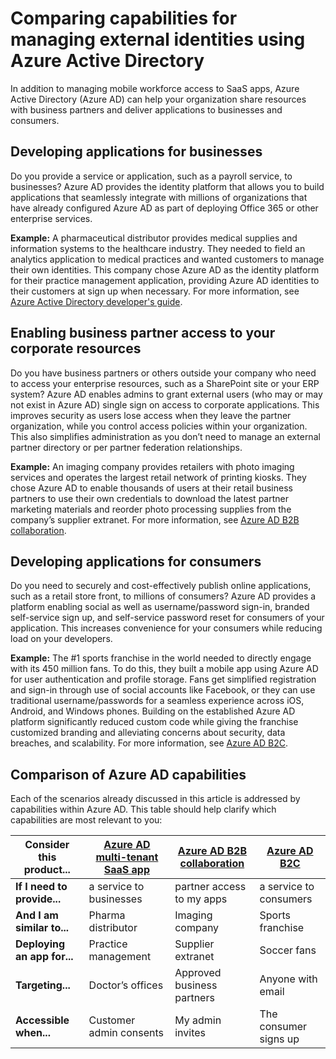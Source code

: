 <properties
   pageTitle="Comparing capabilities for managing external identities using Azure Active Directory | Microsoft Azure"
   description="Compares Azure Active Directory B2B collaboration, B2C, and Multi-tenant App for supporting authentication and authorization for external identities"
   services="active-directory"
   documentationCenter="" 
   authors="arvindsuthar"
   manager="cliffdi"
   editor=""
   tags=""/>

<tags
   ms.service="active-directory"
   ms.devlang="NA"
   ms.topic="article"
   ms.tgt_pltfrm="NA"
   ms.workload="identity"
   ms.date="02/24/2016"
   ms.author="asuthar"/>

# Comparing capabilities for managing external identities using Azure Active Directory

In addition to managing mobile workforce access to SaaS apps, Azure Active Directory (Azure AD) can help your organization share resources with business partners and deliver applications to businesses and consumers.

## Developing applications for businesses

Do you provide a service or application, such as a payroll service, to businesses? Azure AD provides the identity platform that allows you to build applications that seamlessly integrate with millions of organizations that have already configured Azure AD as part of deploying Office 365 or other enterprise services.

**Example:** A pharmaceutical distributor provides medical supplies and information systems to the healthcare industry. They needed to field an analytics application to medical practices and wanted customers to manage their own identities. This company chose Azure AD as the identity platform for their practice management application, providing Azure AD identities to their customers at sign up when necessary. For more information, see [Azure Active Directory developer's guide](active-directory-developers-guide.md).

## Enabling business partner access to your corporate resources

Do you have business partners or others outside your company who need to access your enterprise resources, such as a SharePoint site or your ERP system? Azure AD enables admins to grant external users (who may or may not exist in Azure AD) single sign on access to corporate applications. This improves security as users lose access when they leave the partner organization, while you control access policies within your organization. This also simplifies administration as you don’t need to manage an external partner directory or per partner federation relationships.

**Example:** An imaging company provides retailers with photo imaging services and operates the largest retail network of printing kiosks. They chose Azure AD to enable thousands of users at their retail business partners to use their own credentials to download the latest partner marketing materials and reorder photo processing supplies from the company’s supplier extranet. For more information, see [Azure AD B2B collaboration](active-directory-b2b-what-is-azure-ad-b2b.md).

## Developing applications for consumers

Do you need to securely and cost-effectively publish online applications, such as a retail store front, to millions of consumers? Azure AD provides a platform enabling social as well as username/password sign-in, branded self-service sign up, and self-service password reset for consumers of your application. This increases convenience for your consumers while reducing load on your developers.

**Example:** The \#1 sports franchise in the world needed to directly engage with its 450 million fans. To do this, they built a mobile app using Azure AD for user authentication and profile storage. Fans get simplified registration and sign-in through use of social accounts like Facebook, or they can use traditional username/passwords for a seamless experience across iOS, Android, and Windows phones. Building on the established Azure AD platform significantly reduced custom code while giving the franchise customized branding and alleviating concerns about security, data breaches, and scalability. For more information, see [Azure AD B2C](https://azure.microsoft.com/documentation/services/active-directory-b2c/).

## Comparison of Azure AD capabilities

Each of the scenarios already discussed in this article is addressed by capabilities within Azure AD. This table should help clarify which capabilities are most relevant to you:

| **Consider this product...**       | [Azure AD multi-tenant SaaS app](active-directory-developers-guide.md)    | [Azure AD B2B collaboration](active-directory-b2b-what-is-azure-ad-b2b.md)        | [Azure AD B2C](https://azure.microsoft.com/documentation/services/active-directory-b2c/)                |
|-----------------------|-------------------------|----------------------------|------------------------|
| **If I need to provide...** | a service to businesses | partner access to my apps  | a service to consumers |
| **And I am similar to...**  | Pharma distributor      | Imaging company            | Sports franchise       |
| **Deploying an app for...**  | Practice management     | Supplier extranet          | Soccer fans            |
| **Targeting...**        | Doctor’s offices        | Approved business partners | Anyone with email      |
| **Accessible when...**      | Customer admin consents | My admin invites           | The consumer signs up      |


<!--HONumber=Apr16_HO1-->


